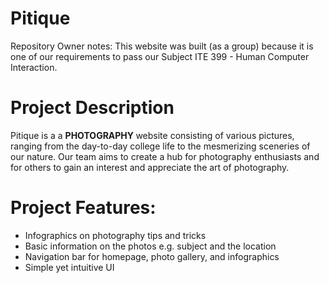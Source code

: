 # Pitique

Repository Owner notes:
This website was built (as a group) because it is one of our requirements to pass our Subject ITE 399 - Human Computer Interaction.

<h1>Project Description</h1>
Pitique is a a <span style="text-transform: uppercase;"> <strong> photography </strong> </span> website consisting of various pictures, ranging from the day-to-day college life to the mesmerizing sceneries of our nature. Our team aims to create a hub for photography enthusiasts and for others to gain an interest and appreciate the art of photography.

<h1>Project Features:</h1>
<ul>
  <li> Infographics on photography tips and tricks</li>
  <li> Basic information on the photos e.g. subject and the location</li>
  <li> Navigation bar for homepage, photo gallery, and infographics</li>
  <li> Simple yet intuitive UI</li>
</ul>
